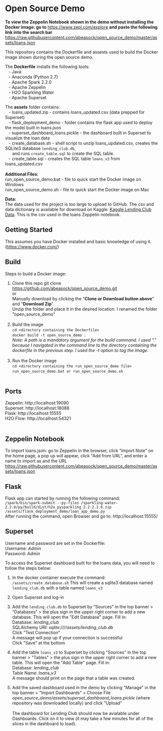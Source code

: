 # Open Source Demo

**To view the Zeppelin Notebook shown in the demo without installing the Docker image: go to** https://www.zepl.com/explore **and paste the following link into the search bar** https://raw.githubusercontent.com/abeasock/open_source_demo/master/assets/loans.json 

This repository contains the Dockerfile and assests used to build the Docker image shown during the open source demo. <br>

The **Dockerfile** installs the following tools: <br>
&nbsp;&nbsp;&nbsp;- Java <br>
&nbsp;&nbsp;&nbsp;- Anaconda (Python 2.7) <br>
&nbsp;&nbsp;&nbsp;- Apache Spark 2.2.0 <br>
&nbsp;&nbsp;&nbsp;- Apache Zeppelin <br>
&nbsp;&nbsp;&nbsp;- H2O Sparkling Water <br>
&nbsp;&nbsp;&nbsp;- Apache Superset <br>

The **assets** folder contains: <br>
&nbsp;&nbsp;&nbsp;- loans_updated.zip - contains loans_updated.csv (data prepped for Superset) <br>
&nbsp;&nbsp;&nbsp;- flask_deployment_demo - folder contains the flask app used to deploy the model built in loans.json <br>
&nbsp;&nbsp;&nbsp;- superset_dashboard_loans.pickle - the dashboard built in Superset to visualize the loan data <br>
&nbsp;&nbsp;&nbsp;- create_database.sh - shell script to unzip loans_updated.csv, creates the SQLite3 database `lending_club.db`, <br> 
&nbsp;&nbsp;&nbsp;&nbsp;&nbsp; and runs `create_table.sql` to create the SQL table. <br>
&nbsp;&nbsp;&nbsp;- create_table.sql - creates the SQL table `loans_v3` from loans_updated.csv <br>
<br>
**Additional Files:** <br>
run_open_source_demo.bat - file to quick start the Docker image on Windows
<br>
run_open_source_demo.sh - file to quick start the Docker image on Mac <br>

**Data:** <br>
The data used for the project is too large to upload to GitHub. The csv and data dictionary is available for download on Kaggle:
[Kaggle Lending Club Data](https://www.kaggle.com/wendykan/lending-club-loan-data/data). This is the csv used in the loans Zeppelin notebook.

## Getting Started
This assumes you have Docker installed and basic knowledge of using it. (https://www.docker.com/)

## Build
Steps to build a Docker image: <br>
1. Clone this repo
	git clone https://github.com/abeasock/open_source_demo.git <br>
	or <br>
	Manually download by clicking the "**Clone or Download button above**" and "**Download Zip**" <br>
	Unzip the folder and place it in the desired location. I renamed the folder "open_source_demo"<br><br>
2. Build the image <br>
   `cd <directory containing the Dockerfile>` <br>
   `docker build -t open_source_demo .` <br>
   *Note: A path is a mandatory argument for the build command. I used "." because I navigated in the command line to the directory 	     containing the dockerfile in the previous step. I used the -t option to tag the image.* <br><br>
3. Run the Docker image <br>
   `cd <directory containing the run_open_source_demo file>` <br>
   `run_open_source_demo.bat or run_open_source_demo.sh` <br><br>

## Ports
Zeppelin: http://localhost:19090 <br>
Superset: http://localhost:18088 <br>
Flask: http://localhost:15555 <br>
H2O Flow: http://localhost:54321 <br><br>

## Zeppelin Notebook
To import loans.json: go to Zeppelin in the browser, click "Import Note" on the home page, a pop up will appear, click "Add from URL", and enter a name to import as and the URL https://raw.githubusercontent.com/abeasock/open_source_demo/master/assets/loans.json

## Flask
Flask app can started by running the following command: <br>
`/spark/bin/spark-submit --py-files /sparkling-water-2.2.6/py/build/dist/h2o_pysparkling_2.2-2.2.6.zip /assets/flask_deployment_demo/loan_app_demo.py` <br>
After running the command, open Browser and go to: http://localhost:15555/

## Superset
Username and password are set in the Dockerfile: <br>
Username: *Admin* <br>
Password: *Admin* <br>

To access the Superset dashboard built for the loans data, you will need to follow the steps below:
1. In the docker container execute the command:
`/assets/create_database.sh`
This will create a sqlite3 database named `lending_club.db` with a table named `loans_v3`

2. Open Superset and log-in

3. Add the `lending_club.db` to Superset by "Sources" in the top banner > "Databases" > the plus sign in the upper right corner to add a new database. This will open the "Edit Database" page. Fill in: <br>
Database: *lending_club*  <br>
SQLAlchemy URI: *sqlite:////assets/lending_club.db* <br>
Click "Test Connection" <br>
A message will pop up if your connection is successful <br>
Click "Save" at the bottom <br>

4. Add the table `loans_v3` to Superset by clicking "Sources" in the top banner > "Tables" > the plus sign in the upper right corner to add a new table. This will open the "Add Table" page. Fill in: <br>
Database: *lending_club* <br>
Table Name: *loans_v3* <br>
A message should print on the page that a table was created.

5. Add the saved dashboard used in the demo by clicking "Manage" in the top banner > "Import Dashboards" > Choose File *open_source_demo/assets/superset_dashboard_loans.pickle* (where repository was downloaded locally) and click "Upload"<br><br>
The dashboard for Lending Club should now be avialable under Dashboards. Click on it to view (it may take a few minutes for all of the slices in the dashboard to load). 
